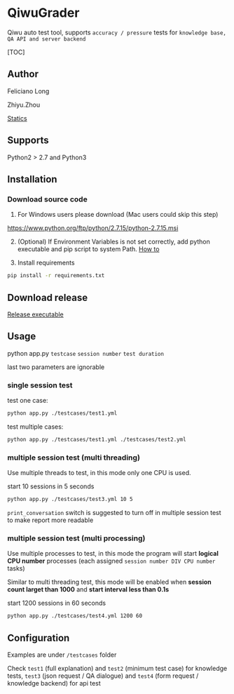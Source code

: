 # QiwuGrader
Qiwu auto test tool, supports `accuracy / pressure` tests for `knowledge base, QA API and server backend`

[TOC]

## Author

Feliciano Long

Zhiyu.Zhou

[Statics](https://github.com/noahzark/QiwuGrader/graphs/contributors)

## Supports

Python2 > 2.7 and Python3

## Installation

### Download source code

1. For Windows users please download (Mac users could skip this step)

https://www.python.org/ftp/python/2.7.15/python-2.7.15.msi

2. (Optional) If Environment Variables is not set correctly, add python executable and pip script to system Path. [How to](https://www.pythoncentral.io/add-python-to-path-python-is-not-recognized-as-an-internal-or-external-command/)

3. Install requirements

``` bash
pip install -r requirements.txt
```

## Download release

[Release executable](https://github.com/noahzark/QiwuGrader/releases)

## Usage

python app.py `testcase` `session number` `test duration`

last two parameters are ignorable

### single session test

test one case:

``` bash
python app.py ./testcases/test1.yml
```

test multiple cases:

``` bash
python app.py ./testcases/test1.yml ./testcases/test2.yml
```

### multiple session test (multi threading)

Use multiple threads to test, in this mode only one CPU is used.

start 10 sessions in 5 seconds

``` bash
python app.py ./testcases/test3.yml 10 5
```

`print_conversation` switch is suggested to turn off in multiple session test to make report more readable

### multiple session test (multi processing)

Use multiple processes to test, in this mode the program will start **logical CPU number** processes (each assigned `session number DIV CPU number` tasks)

Similar to multi threading test, this mode will be enabled when **session count larget than 1000** and **start interval less than  0.1s**

start 1200 sessions in 60 seconds

``` bash
python app.py ./testcases/test4.yml 1200 60
```

## Configuration

Examples are under `/testcases` folder

Check `test1` (full explanation) and `test2` (minimum test case) for knowledge tests, `test3` (json request / QA dialogue) and `test4` (form request / knowledge backend) for api test
